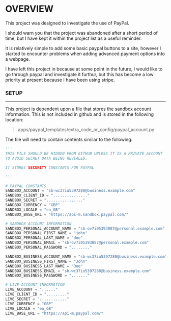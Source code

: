 # OVERVIEW

This project was designed to investigate the use of PayPal.

I should warn you that the project was abandoned after a short period of time, but I have kept it within the project list as a useful reminder.

It is relatively simple to add some basic paypal buttons to a site, however I started to encounter problems when adding advanced payment options into a webpage.

I have left this project in because at some point in the future, I would like to go through paypal and investigate it furthur, but this has become a low priority at present because I have been using stripe.

### SETUP

---

This project is dependent upon a file that stores the sandbox account information.   This is not included in github and is stored in the following location:

> apps/paypal_templates/extra_code_or_config/paypal_account.py

The file will need to contain contents similar to the following:

```python
'''
THIS FILE SHOULD BE HIDDEN FROM GITHUB UNLESS IT IS A PRIVATE ACCOUNT  
TO AVOID SECRET DATA BEING REVEALED.

IT STORES SECURITY CONSTANTS FOR PAYPAL

'''

# PAYPAL CONSTANTS
SANDBOX_ACCOUNT = "sb-wc37iu5397280@business.example.com"
SANDBOX_CLIENT_ID = "..............."
SANDBOX_SECRET = "................"
SANDBOX_CURRENCY = "GBP"
SANDBOX_LOCALE = "en_GB"
SANDBOX_BASE_URL = "https://api-m.sandbox.paypal.com/"

# SANDBOX ACCOUNT INFORMATION
SANDBOX_PERSONAL_ACCOUNT_NAME = "sb-ov7i05393887@personal.example.com"
SANDBOX_PERSONAL_FIRST_NAME = "john"
SANDBOX_PERSONAL_LAST_NAME = "doe"
SANDBOX_PERSONAL_EMAIL = "sb-ov7i05393887@personal.example.com"
SANDBOX_PERSONAL_PASSWORD = "........"

SANDBOX_BUSINESS_ACCOUNT_NAME = "sb-wc37iu5397280@business.example.com"
SANDBOX_BUSINESS_FIRST_NAME = "John"
SANDBOX_BUSINESS_LAST_NAME = "Doe"
SANDBOX_BUSINESS_EMAIL = "sb-wc37iu5397280@business.example.com"
SANDBOX_BUSINESS_PASSWORD = "......."

# LIVE ACCOUNT INFORMATION
LIVE_ACCOUNT = "......"
LIVE_CLIENT_ID = "........."
LIVE_SECRET = "............"
LIVE_CURRENCY = "GBP"
LIVE_LOCALE = "en_GB"
LIVE_BASE_URL = "https://api-m.paypal.com/"
```